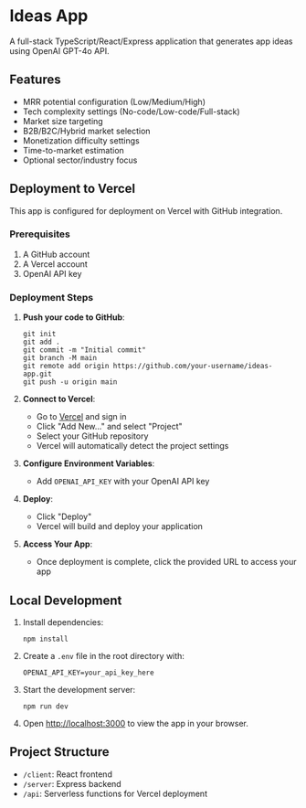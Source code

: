 # Ideas App

A full-stack TypeScript/React/Express application that generates app ideas using OpenAI GPT-4o API.

## Features

- MRR potential configuration (Low/Medium/High)
- Tech complexity settings (No-code/Low-code/Full-stack)
- Market size targeting
- B2B/B2C/Hybrid market selection
- Monetization difficulty settings
- Time-to-market estimation
- Optional sector/industry focus

## Deployment to Vercel

This app is configured for deployment on Vercel with GitHub integration.

### Prerequisites

1. A GitHub account
2. A Vercel account
3. OpenAI API key

### Deployment Steps

1. **Push your code to GitHub**:
   ```
   git init
   git add .
   git commit -m "Initial commit"
   git branch -M main
   git remote add origin https://github.com/your-username/ideas-app.git
   git push -u origin main
   ```

2. **Connect to Vercel**:
   - Go to [Vercel](https://vercel.com/) and sign in
   - Click "Add New..." and select "Project"
   - Select your GitHub repository
   - Vercel will automatically detect the project settings

3. **Configure Environment Variables**:
   - Add `OPENAI_API_KEY` with your OpenAI API key

4. **Deploy**:
   - Click "Deploy"
   - Vercel will build and deploy your application

5. **Access Your App**:
   - Once deployment is complete, click the provided URL to access your app

## Local Development

1. Install dependencies:
   ```
   npm install
   ```

2. Create a `.env` file in the root directory with:
   ```
   OPENAI_API_KEY=your_api_key_here
   ```

3. Start the development server:
   ```
   npm run dev
   ```

4. Open [http://localhost:3000](http://localhost:3000) to view the app in your browser.

## Project Structure

- `/client`: React frontend
- `/server`: Express backend
- `/api`: Serverless functions for Vercel deployment 
